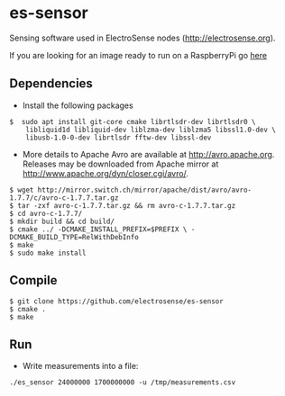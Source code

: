 
# es-sensor 

Sensing software used in ElectroSense nodes (http://electrosense.org). 

If you are looking for an image ready to run on a RaspberryPi go [here](https://electrosense.org/app.html#!/join)

## Dependencies

* Install the following packages

```
$  sudo apt install git-core cmake librtlsdr-dev librtlsdr0 \
    libliquid1d libliquid-dev liblzma-dev liblzma5 libssl1.0-dev \ 
    libusb-1.0-0-dev librtlsdr fftw-dev libssl-dev
```

* More details to Apache Avro are available at http://avro.apache.org. Releases may be downloaded from Apache mirror at http://www.apache.org/dyn/closer.cgi/avro/.

```
$ wget http://mirror.switch.ch/mirror/apache/dist/avro/avro-1.7.7/c/avro-c-1.7.7.tar.gz
$ tar -zxf avro-c-1.7.7.tar.gz && rm avro-c-1.7.7.tar.gz
$ cd avro-c-1.7.7/
$ mkdir build && cd build/
$ cmake ../ -DCMAKE_INSTALL_PREFIX=$PREFIX \ -DCMAKE_BUILD_TYPE=RelWithDebInfo
$ make
$ sudo make install
```

## Compile

```
$ git clone https://github.com/electrosense/es-sensor 
$ cmake .
$ make 
```

## Run

* Write measurements into a file:

```
./es_sensor 24000000 1700000000 -u /tmp/measurements.csv
```

